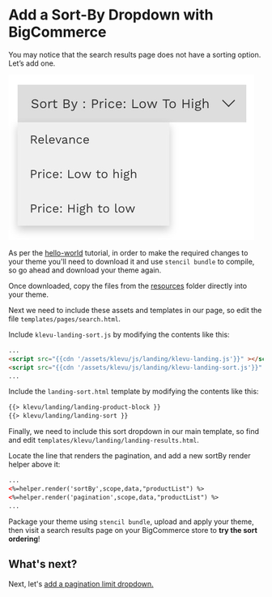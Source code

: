 # Add a Sort-By Dropdown with BigCommerce

You may notice that the search results page does not have a sorting option. Let’s add one.

![Sort-By Dropdown](/getting-started/2-sort/images/sort-by-dropdown.jpg)

As per the [hello-world](/getting-started/1-hello-world/bigcommerce) tutorial,
in order to make the required changes to your theme you'll need to download it
and use `stencil bundle` to compile, so go ahead and download your theme again.

Once downloaded, copy the files from the [resources](/getting-started/2-sort/bigcommerce/resources)
folder directly into your theme.

Next we need to include these assets and templates in our page,
so edit the file `templates/pages/search.html`.

Include `klevu-landing-sort.js` by modifying the contents like this:

```html
...
<script src="{{cdn '/assets/klevu/js/landing/klevu-landing.js'}}" ></script>
<script src="{{cdn '/assets/klevu/js/landing/klevu-landing-sort.js'}}" ></script>
...
```

Include the `landing-sort.html` template by modifying the contents like this:

```html
{{> klevu/landing/landing-product-block }}
{{> klevu/landing/landing-sort }}
```

Finally, we need to include this sort dropdown in our main template,
so find and edit `templates/klevu/landing/landing-results.html`.

Locate the line that renders the pagination, and add a new sortBy render helper above it:

```html
...
<%=helper.render('sortBy',scope,data,"productList") %>
<%=helper.render('pagination',scope,data,"productList") %>
...
```

Package your theme using `stencil bundle`, upload and apply your theme,
then visit a search results page on your BigCommerce store to **try the sort ordering**!

## What's next?

Next, let's [add a pagination limit dropdown.](/getting-started/3-limit/bigcommerce)
